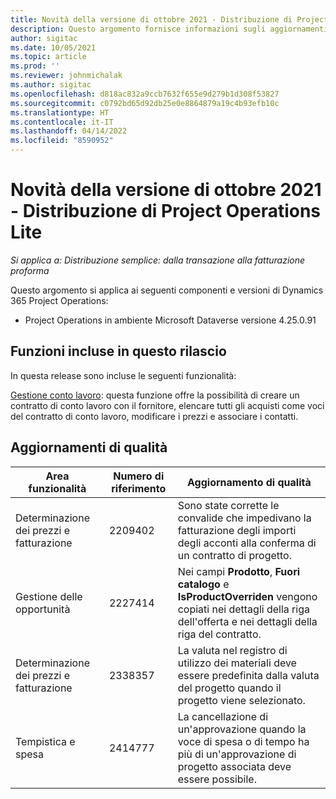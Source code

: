 ```yaml
---
title: Novità della versione di ottobre 2021 - Distribuzione di Project Operations Lite
description: Questo argomento fornisce informazioni sugli aggiornamenti di qualità disponibili nella versione di ottobre 2021 della distribuzione di Project Operations Lite.
author: sigitac
ms.date: 10/05/2021
ms.topic: article
ms.prod: ''
ms.reviewer: johnmichalak
ms.author: sigitac
ms.openlocfilehash: d818ac832a9ccb7632f655e9d279b1d308f53827
ms.sourcegitcommit: c0792bd65d92db25e0e8864879a19c4b93efb10c
ms.translationtype: HT
ms.contentlocale: it-IT
ms.lasthandoff: 04/14/2022
ms.locfileid: "8590952"
---
```

# <a name="whats-new-october-2021---project-operations-lite-deployment"></a>Novità della versione di ottobre 2021 - Distribuzione di Project Operations Lite

_Si applica a: Distribuzione semplice: dalla transazione alla fatturazione proforma_

Questo argomento si applica ai seguenti componenti e versioni di Dynamics 365 Project Operations:

  - Project Operations in ambiente Microsoft Dataverse versione 4.25.0.91


## <a name="features-included-in-this-release"></a>Funzioni incluse in questo rilascio

In questa release sono incluse le seguenti funzionalità:

[Gestione conto lavoro](../subcontracting/managing-subcontracts-overview.md): questa funzione offre la possibilità di creare un contratto di conto lavoro con il fornitore, elencare tutti gli acquisti come voci del contratto di conto lavoro, modificare i prezzi e associare i contatti.


## <a name="quality-updates"></a>Aggiornamenti di qualità

| **Area funzionalità** | **Numero di riferimento** | **Aggiornamento di qualità** |
| --- | --- | --- |
| Determinazione dei prezzi e fatturazione | 2209402 | Sono state corrette le convalide che impedivano la fatturazione degli importi degli acconti alla conferma di un contratto di progetto. |
| Gestione delle opportunità | 2227414 | Nei campi **Prodotto**, **Fuori catalogo** e **IsProductOverriden** vengono copiati nei dettagli della riga dell'offerta e nei dettagli della riga del contratto. |
| Determinazione dei prezzi e fatturazione | 2338357 | La valuta nel registro di utilizzo dei materiali deve essere predefinita dalla valuta del progetto quando il progetto viene selezionato. |
| Tempistica e spesa | 2414777 | La cancellazione di un'approvazione quando la voce di spesa o di tempo ha più di un'approvazione di progetto associata deve essere possibile. |
